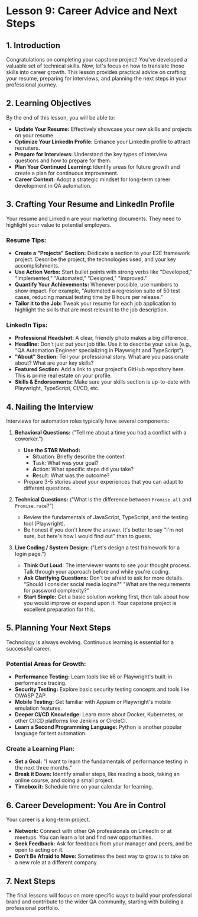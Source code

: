 # Lesson 9: Career Advice and Next Steps

## 1. Introduction

Congratulations on completing your capstone project! You've developed a valuable set of technical skills. Now, let's focus on how to translate those skills into career growth. This lesson provides practical advice on crafting your resume, preparing for interviews, and planning the next steps in your professional journey.

## 2. Learning Objectives

By the end of this lesson, you will be able to:

-   **Update Your Resume:** Effectively showcase your new skills and projects on your resume.
-   **Optimize Your LinkedIn Profile:** Enhance your LinkedIn profile to attract recruiters.
-   **Prepare for Interviews:** Understand the key types of interview questions and how to prepare for them.
-   **Plan Your Continued Learning:** Identify areas for future growth and create a plan for continuous improvement.
-   **Career Context:** Adopt a strategic mindset for long-term career development in QA automation.

## 3. Crafting Your Resume and LinkedIn Profile

Your resume and LinkedIn are your marketing documents. They need to highlight your value to potential employers.

### Resume Tips:

-   **Create a "Projects" Section:** Dedicate a section to your E2E framework project. Describe the project, the technologies used, and your key accomplishments.
-   **Use Action Verbs:** Start bullet points with strong verbs like "Developed," "Implemented," "Automated," "Designed," "Improved."
-   **Quantify Your Achievements:** Whenever possible, use numbers to show impact. For example, "Automated a regression suite of 50 test cases, reducing manual testing time by 8 hours per release."
-   **Tailor it to the Job:** Tweak your resume for each job application to highlight the skills that are most relevant to the job description.

### LinkedIn Tips:

-   **Professional Headshot:** A clear, friendly photo makes a big difference.
-   **Headline:** Don't just put your job title. Use it to describe your value (e.g., "QA Automation Engineer specializing in Playwright and TypeScript").
-   **"About" Section:** Tell your professional story. What are you passionate about? What are your key skills?
-   **Featured Section:** Add a link to your project's GitHub repository here. This is prime real estate on your profile.
-   **Skills & Endorsements:** Make sure your skills section is up-to-date with Playwright, TypeScript, CI/CD, etc.

## 4. Nailing the Interview

Interviews for automation roles typically have several components:

1.  **Behavioral Questions:** ("Tell me about a time you had a conflict with a coworker.")
    -   **Use the STAR Method:**
        -   **S**ituation: Briefly describe the context.
        -   **T**ask: What was your goal?
        -   **A**ction: What specific steps did you take?
        -   **R**esult: What was the outcome?
    -   Prepare 3-5 stories about your experiences that you can adapt to different questions.

2.  **Technical Questions:** ("What is the difference between `Promise.all` and `Promise.race`?")
    -   Review the fundamentals of JavaScript, TypeScript, and the testing tool (Playwright).
    -   Be honest if you don't know the answer. It's better to say "I'm not sure, but here's how I would find out" than to guess.

3.  **Live Coding / System Design:** ("Let's design a test framework for a login page.")
    -   **Think Out Loud:** The interviewer wants to see your thought process. Talk through your approach before and while you're coding.
    -   **Ask Clarifying Questions:** Don't be afraid to ask for more details. "Should I consider social media logins?" "What are the requirements for password complexity?"
    -   **Start Simple:** Get a basic solution working first, then talk about how you would improve or expand upon it. Your capstone project is excellent preparation for this.

## 5. Planning Your Next Steps

Technology is always evolving. Continuous learning is essential for a successful career.

### Potential Areas for Growth:

-   **Performance Testing:** Learn tools like k6 or Playwright's built-in performance tracing.
-   **Security Testing:** Explore basic security testing concepts and tools like OWASP ZAP.
-   **Mobile Testing:** Get familiar with Appium or Playwright's mobile emulation features.
-   **Deeper CI/CD Knowledge:** Learn more about Docker, Kubernetes, or other CI/CD platforms like Jenkins or CircleCI.
-   **Learn a Second Programming Language:** Python is another popular language for test automation.

### Create a Learning Plan:

-   **Set a Goal:** "I want to learn the fundamentals of performance testing in the next three months."
-   **Break it Down:** Identify smaller steps, like reading a book, taking an online course, and doing a small project.
-   **Timebox it:** Schedule time on your calendar for learning.

## 6. Career Development: You Are in Control

Your career is a long-term project.
- **Network:** Connect with other QA professionals on LinkedIn or at meetups. You can learn a lot and find new opportunities.
- **Seek Feedback:** Ask for feedback from your manager and peers, and be open to acting on it.
- **Don't Be Afraid to Move:** Sometimes the best way to grow is to take on a new role at a different company.

## 7. Next Steps

The final lessons will focus on more specific ways to build your professional brand and contribute to the wider QA community, starting with building a professional portfolio.
